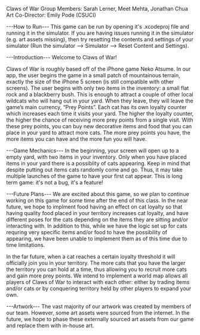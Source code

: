 Claws of War
Group Members: Sarah Lerner, Meet Mehta, Jonathan Chua
Art Co-Director: Emily Pode (CSUCI)


---How to Run---
This game can be run by opening it's .xcodeproj file and running it in the simulator. If you are having issues running it in the simulator (e.g. art assets missing), then try resetting the contents and settings of your simulator (Run the simulator --> Simulator --> Reset Content and Settings).



---Introduction---
Welcome to Claws of War!

Claws of War is roughly based off of the iPhone game Neko Atsume. In our app, the user begins the game in a small patch of mountainous terrain, exactly the size of the iPhone 5 screen (is still compatible with other screens). The user begins with only two items in the inventory: a small flat rock and a blackberry bush. This is enough to attract a couple of other local wildcats who will hang out in your yard. When they leave, they will leave the game’s main currency, “Prey Points”. Each cat has its own loyalty counter which increases each time it visits your yard. The higher the loyalty counter, the higher the chance of receiving more prey points from a single visit. With these prey points, you can buy new decorative items and food that you can place in your yard to attract more cats. The more prey points you have, the more items you can have and the more fun you will have.



---Game Mechanics---
In the beginning, your screen will open up to a empty yard, with two items in your inventory. Only when you have placed items in your yard there is a possiblity of cats appearing. Keep in mind that despite putting out items cats randomly come and go. Thus, it may take multiple launches of the game to have your first cat appear. This is long term game: it's not a bug, it's a feature!



---Future Plans---
We are excited about this game, so we plan to continue working on this game for some time after the end of this class. In the near future, we hope to implment food having an effect on cat loyalty so that having quality food placed in your territory increases cat loyalty, and have different poses for the cats depending on the items they are sitting and/or interacting with. In addition to this, while we have the logic set up for cats requring very specific items and/or food to have the possibility of appearing, we have been unable to implement them as of this time due to time limitations. 

In the far future, when a cat reaches a certain loyalty threshold it will officially join you in your territory. The more cats that you have the larger the territory you can hold at a time, thus allowing you to recruit more cats and gain more prey points. We intend to implement a world map allows all players of Claws of War to interact with each other: either by trading items and/or cats or by conquering territory held by other players to expand your own.



---Artwork---
The vast majority of our artwork was created by members of our team. However, some art assets were sourced from the internet. In the future, we hope to phase these externally sourced art assets from our game and replace them with in-house art.